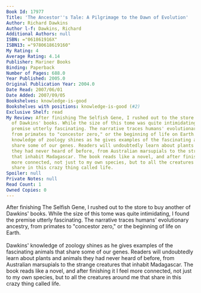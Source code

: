 ```yaml
---
Book Id: 17977
Title: 'The Ancestor''s Tale: A Pilgrimage to the Dawn of Evolution'
Author: Richard Dawkins
Author l-f: Dawkins, Richard
Additional Authors: null
ISBN: ="061861916X"
ISBN13: ="9780618619160"
My Rating: 4
Average Rating: 4.14
Publisher: Mariner Books
Binding: Paperback
Number of Pages: 688.0
Year Published: 2005.0
Original Publication Year: 2004.0
Date Read: 2007/06/01
Date Added: 2007/09/05
Bookshelves: knowledge-is-good
Bookshelves with positions: knowledge-is-good (#2)
Exclusive Shelf: read
My Review: After finishing The Selfish Gene, I rushed out to the store to buy another
  of Dawkins' books. While the size of this tome was quite intimidating, I found the
  premise utterly fascinating. The narrative traces humans' evolutionary ancestry,
  from primates to "concestor zero," or the beginning of life on Earth.<br/><br/>Dawkins'
  knowledge of zoology shines as he gives examples of the fascinating animals that
  share some of our genes. Readers will undoubtedly learn about plants and animals
  they had never heard of before, from Australian marsupials to the strange creatures
  that inhabit Madagascar. The book reads like a novel, and after finishing it I feel
  more connected, not just to my own species, but to all the creatures around me that
  share in this crazy thing called life.
Spoiler: null
Private Notes: null
Read Count: 1
Owned Copies: 0
---
```


After finishing The Selfish Gene, I rushed out to the store to buy another of Dawkins' books. While the size of this tome was quite intimidating, I found the premise utterly fascinating. The narrative traces humans' evolutionary ancestry, from primates to "concestor zero," or the beginning of life on Earth.<br/><br/>Dawkins' knowledge of zoology shines as he gives examples of the fascinating animals that share some of our genes. Readers will undoubtedly learn about plants and animals they had never heard of before, from Australian marsupials to the strange creatures that inhabit Madagascar. The book reads like a novel, and after finishing it I feel more connected, not just to my own species, but to all the creatures around me that share in this crazy thing called life.
